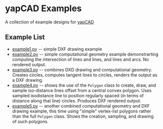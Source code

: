 # yapCAD Examples
A collection of example designs for [yapCAD](../README.md)

## Example List

* [example1.py](./example1.py) -- simple DXF drawing example
* [example2.py](./example2.py) -- simple computational geometry example demonstrarting computing the intersection of lines and lines, and lines and arcs.  No rendered output.
* [example3.py](./example3.py) -- combines DXD drawing and computational geometry. Creates circles, computes tangent lines to circles, renders the output as a DXF drawing.
* [example4.py](./example4.py) -- shows the use of the `Polygon` class to create, draw, and sample iso-distance lines offset from a central convex polygon. Uses sampled isodistance line to position regularly spaced (in terms of distance along that line) circles. Produces DXF rendered output.
* [example5.py](./example5.py) -- another combined computational geometry and DXF drawing example, this time using "simple" vertex-list polygons rather than the full `Polygon` class.  Shows the creation, sampling, and drawing of such polygons. 
